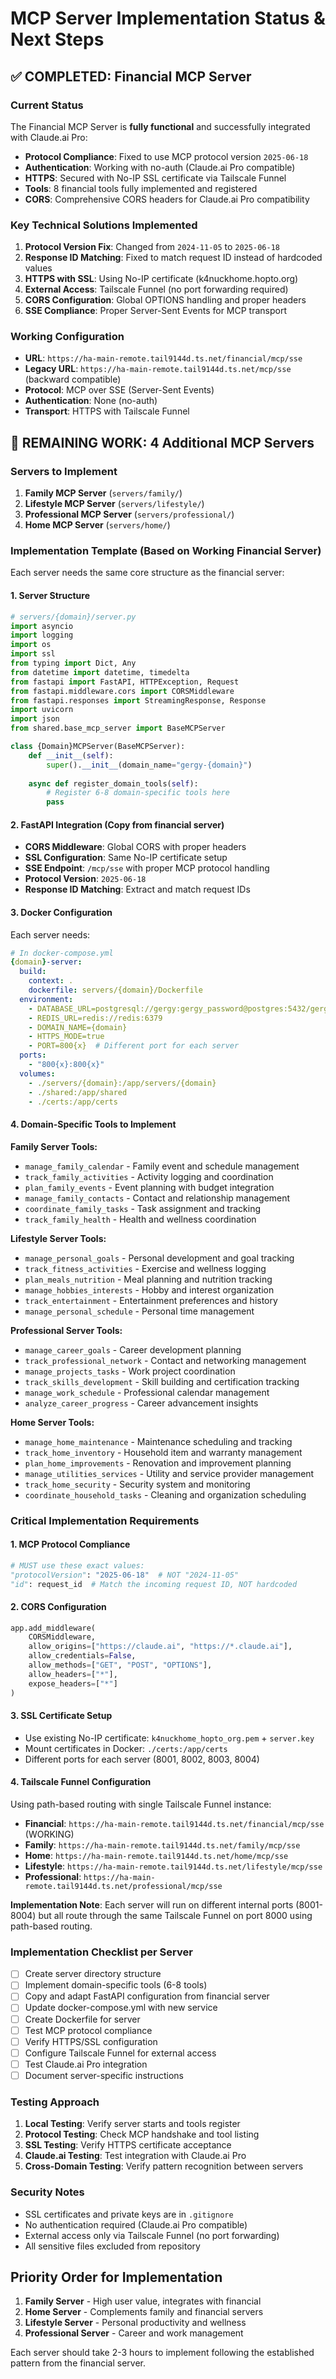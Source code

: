 # MCP Server Implementation Status & Next Steps

## ✅ COMPLETED: Financial MCP Server

### Current Status
The Financial MCP Server is **fully functional** and successfully integrated with Claude.ai Pro:
- **Protocol Compliance**: Fixed to use MCP protocol version `2025-06-18` 
- **Authentication**: Working with no-auth (Claude.ai Pro compatible)
- **HTTPS**: Secured with No-IP SSL certificate via Tailscale Funnel
- **Tools**: 8 financial tools fully implemented and registered
- **CORS**: Comprehensive CORS headers for Claude.ai Pro compatibility

### Key Technical Solutions Implemented
1. **Protocol Version Fix**: Changed from `2024-11-05` to `2025-06-18`
2. **Response ID Matching**: Fixed to match request ID instead of hardcoded values
3. **HTTPS with SSL**: Using No-IP certificate (k4nuckhome.hopto.org)
4. **External Access**: Tailscale Funnel (no port forwarding required)
5. **CORS Configuration**: Global OPTIONS handling and proper headers
6. **SSE Compliance**: Proper Server-Sent Events for MCP transport

### Working Configuration
- **URL**: `https://ha-main-remote.tail9144d.ts.net/financial/mcp/sse`
- **Legacy URL**: `https://ha-main-remote.tail9144d.ts.net/mcp/sse` (backward compatible)
- **Protocol**: MCP over SSE (Server-Sent Events)
- **Authentication**: None (no-auth)
- **Transport**: HTTPS with Tailscale Funnel

## 🔄 REMAINING WORK: 4 Additional MCP Servers

### Servers to Implement
1. **Family MCP Server** (`servers/family/`)
2. **Lifestyle MCP Server** (`servers/lifestyle/`)
3. **Professional MCP Server** (`servers/professional/`)
4. **Home MCP Server** (`servers/home/`)

### Implementation Template (Based on Working Financial Server)

Each server needs the same core structure as the financial server:

#### 1. Server Structure
```python
# servers/{domain}/server.py
import asyncio
import logging
import os
import ssl
from typing import Dict, Any
from datetime import datetime, timedelta
from fastapi import FastAPI, HTTPException, Request
from fastapi.middleware.cors import CORSMiddleware
from fastapi.responses import StreamingResponse, Response
import uvicorn
import json
from shared.base_mcp_server import BaseMCPServer

class {Domain}MCPServer(BaseMCPServer):
    def __init__(self):
        super().__init__(domain_name="gergy-{domain}")
    
    async def register_domain_tools(self):
        # Register 6-8 domain-specific tools here
        pass
```

#### 2. FastAPI Integration (Copy from financial server)
- **CORS Middleware**: Global CORS with proper headers
- **SSL Configuration**: Same No-IP certificate setup
- **SSE Endpoint**: `/mcp/sse` with proper MCP protocol handling
- **Protocol Version**: `2025-06-18`
- **Response ID Matching**: Extract and match request IDs

#### 3. Docker Configuration
Each server needs:
```yaml
# In docker-compose.yml
{domain}-server:
  build:
    context: .
    dockerfile: servers/{domain}/Dockerfile
  environment:
    - DATABASE_URL=postgresql://gergy:gergy_password@postgres:5432/gergy_db
    - REDIS_URL=redis://redis:6379
    - DOMAIN_NAME={domain}
    - HTTPS_MODE=true
    - PORT=800{x}  # Different port for each server
  ports:
    - "800{x}:800{x}"
  volumes:
    - ./servers/{domain}:/app/servers/{domain}
    - ./shared:/app/shared
    - ./certs:/app/certs
```

#### 4. Domain-Specific Tools to Implement

**Family Server Tools:**
- `manage_family_calendar` - Family event and schedule management
- `track_family_activities` - Activity logging and coordination
- `plan_family_events` - Event planning with budget integration
- `manage_family_contacts` - Contact and relationship management
- `coordinate_family_tasks` - Task assignment and tracking
- `track_family_health` - Health and wellness coordination

**Lifestyle Server Tools:**
- `manage_personal_goals` - Personal development and goal tracking
- `track_fitness_activities` - Exercise and wellness logging
- `plan_meals_nutrition` - Meal planning and nutrition tracking
- `manage_hobbies_interests` - Hobby and interest organization
- `track_entertainment` - Entertainment preferences and history
- `manage_personal_schedule` - Personal time management

**Professional Server Tools:**
- `manage_career_goals` - Career development planning
- `track_professional_network` - Contact and networking management
- `manage_projects_tasks` - Work project coordination
- `track_skills_development` - Skill building and certification tracking
- `manage_work_schedule` - Professional calendar management
- `analyze_career_progress` - Career advancement insights

**Home Server Tools:**
- `manage_home_maintenance` - Maintenance scheduling and tracking
- `track_home_inventory` - Household item and warranty management
- `plan_home_improvements` - Renovation and improvement planning
- `manage_utilities_services` - Utility and service provider management
- `track_home_security` - Security system and monitoring
- `coordinate_household_tasks` - Cleaning and organization scheduling

### Critical Implementation Requirements

#### 1. MCP Protocol Compliance
```python
# MUST use these exact values:
"protocolVersion": "2025-06-18"  # NOT "2024-11-05"
"id": request_id  # Match the incoming request ID, NOT hardcoded
```

#### 2. CORS Configuration
```python
app.add_middleware(
    CORSMiddleware,
    allow_origins=["https://claude.ai", "https://*.claude.ai"],
    allow_credentials=False,
    allow_methods=["GET", "POST", "OPTIONS"],
    allow_headers=["*"],
    expose_headers=["*"]
)
```

#### 3. SSL Certificate Setup
- Use existing No-IP certificate: `k4nuckhome_hopto_org.pem` + `server.key`
- Mount certificates in Docker: `./certs:/app/certs`
- Different ports for each server (8001, 8002, 8003, 8004)

#### 4. Tailscale Funnel Configuration
Using path-based routing with single Tailscale Funnel instance:
- **Financial**: `https://ha-main-remote.tail9144d.ts.net/financial/mcp/sse` (WORKING)
- **Family**: `https://ha-main-remote.tail9144d.ts.net/family/mcp/sse`
- **Home**: `https://ha-main-remote.tail9144d.ts.net/home/mcp/sse`
- **Lifestyle**: `https://ha-main-remote.tail9144d.ts.net/lifestyle/mcp/sse`
- **Professional**: `https://ha-main-remote.tail9144d.ts.net/professional/mcp/sse`

**Implementation Note**: Each server will run on different internal ports (8001-8004) but all route through the same Tailscale Funnel on port 8000 using path-based routing.

### Implementation Checklist per Server

- [ ] Create server directory structure
- [ ] Implement domain-specific tools (6-8 tools)
- [ ] Copy and adapt FastAPI configuration from financial server
- [ ] Update docker-compose.yml with new service
- [ ] Create Dockerfile for server
- [ ] Test MCP protocol compliance
- [ ] Verify HTTPS/SSL configuration
- [ ] Configure Tailscale Funnel for external access
- [ ] Test Claude.ai Pro integration
- [ ] Document server-specific instructions

### Testing Approach
1. **Local Testing**: Verify server starts and tools register
2. **Protocol Testing**: Check MCP handshake and tool listing
3. **SSL Testing**: Verify HTTPS certificate acceptance
4. **Claude.ai Testing**: Test integration with Claude.ai Pro
5. **Cross-Domain Testing**: Verify pattern recognition between servers

### Security Notes
- SSL certificates and private keys are in `.gitignore`
- No authentication required (Claude.ai Pro compatible)
- External access only via Tailscale Funnel (no port forwarding)
- All sensitive files excluded from repository

## Priority Order for Implementation
1. **Family Server** - High user value, integrates with financial
2. **Home Server** - Complements family and financial servers
3. **Lifestyle Server** - Personal productivity and wellness
4. **Professional Server** - Career and work management

Each server should take 2-3 hours to implement following the established pattern from the financial server.